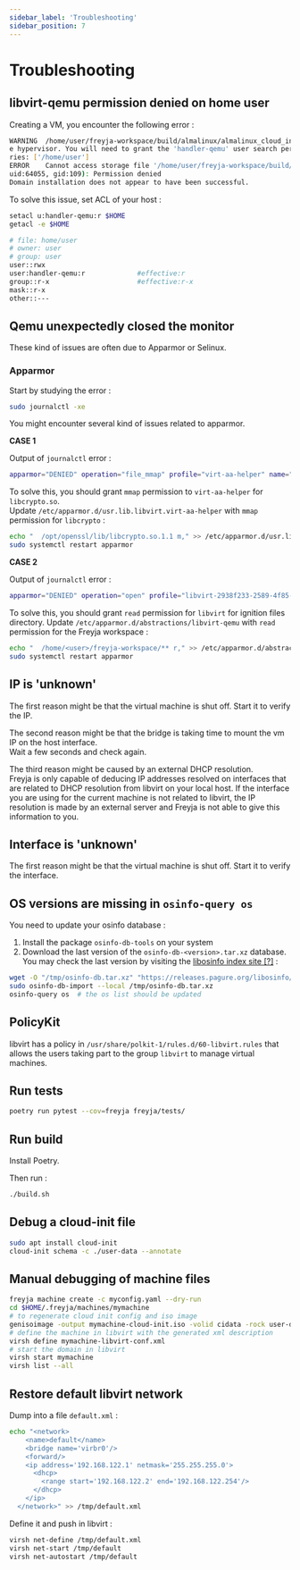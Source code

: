 ```yaml
---
sidebar_label: 'Troubleshooting'
sidebar_position: 7
---
```


# Troubleshooting

## libvirt-qemu permission denied on home user

Creating a VM, you encounter the following error :

```sh
WARNING  /home/user/freyja-workspace/build/almalinux/almalinux_cloud_init.iso may not be accessible by th
e hypervisor. You will need to grant the 'handler-qemu' user search permissions for the following directo
ries: ['/home/user']                                
ERROR    Cannot access storage file '/home/user/freyja-workspace/build/image/image_snapshot' (as 
uid:64055, gid:109): Permission denied                                                                   
Domain installation does not appear to have been successful.
```

To solve this issue, set ACL of your host :

```sh
setacl u:handler-qemu:r $HOME
getacl -e $HOME

# file: home/user
# owner: user
# group: user
user::rwx
user:handler-qemu:r             #effective:r
group::r-x                      #effective:r-x
mask::r-x
other::---
```

## Qemu unexpectedly closed the monitor

These kind of issues are often due to Apparmor or Selinux.

### Apparmor

Start by studying the error :

```sh
sudo journalctl -xe
```

You might encounter several kind of issues related to apparmor.

**CASE 1**

Output of `journalctl` error :

```sh
apparmor="DENIED" operation="file_mmap" profile="virt-aa-helper" name="/opt/openssl/lib/libcrypto.so
```

To solve this, you should grant `mmap` permission to `virt-aa-helper` for `libcrypto.so`.  
Update `/etc/apparmor.d/usr.lib.libvirt.virt-aa-helper` with `mmap` permission for `libcrypto` :

```sh
echo "  /opt/openssl/lib/libcrypto.so.1.1 m," >> /etc/apparmor.d/usr.lib.handler.virt-aa-helper
sudo systemctl restart apparmor
```

**CASE 2**

Output of `journalctl` error :

```sh
apparmor="DENIED" operation="open" profile="libvirt-2938f233-2589-4f85-9aa8-2f1cabd92dbf" name="~/freyja-workspace/build/myvm/provisioning.ign" pid=11837 comm="qemu-system-x86" requested_mask="r" denied_mask="r" fsuid=64055 ouid=1000
```

To solve this, you should grant `read` permission for `libvirt` for ignition files directory.
Update `/etc/apparmor.d/abstractions/libvirt-qemu` with `read` permission for the Freyja workspace :

```sh
echo "  /home/<user>/freyja-workspace/** r," >> /etc/apparmor.d/abstractions/handler-qemu
sudo systemctl restart apparmor
```

## IP is 'unknown'

The first reason might be that the virtual machine is shut off. Start it to verify the IP.

The second reason might be that the bridge is taking time to mount the vm IP on the host interface.  
Wait a few seconds and check again.

The third reason might be caused by an external DHCP resolution.  
Freyja is only capable of deducing IP addresses resolved on interfaces that are related to DHCP resolution from
libvirt on your local host. If the interface you are using for the current machine is not related to libvirt, the IP
resolution is made by an external server and Freyja is not able to give this information to you.

## Interface is 'unknown'

The first reason might be that the virtual machine is shut off. Start it to verify the interface.

## OS versions are missing in `osinfo-query os`

You need to update your osinfo database :

1. Install the package `osinfo-db-tools` on your system
2. Download the last version of the `osinfo-db-<version>.tar.xz` database. You may check the last version by visiting the [libosinfo index site \[?\]](https://releases.pagure.org/libosinfo/) :

```sh
wget -O "/tmp/osinfo-db.tar.xz" "https://releases.pagure.org/libosinfo/osinfo-db-20220214.tar.xz"
sudo osinfo-db-import --local /tmp/osinfo-db.tar.xz
osinfo-query os  # the os list should be updated 
```

## PolicyKit

libvirt has a policy in `/usr/share/polkit-1/rules.d/60-libvirt.rules` that allows the users taking part to the group
`libvirt` to manage virtual machines.

## Run tests

```sh
poetry run pytest --cov=freyja freyja/tests/
```

## Run build

Install Poetry.

Then run :

```sh
./build.sh
```

## Debug a cloud-init file

```sh
sudo apt install cloud-init
cloud-init schema -c ./user-data --annotate
```

## Manual debugging of machine files

```sh
freyja machine create -c myconfig.yaml --dry-run
cd $HOME/.freyja/machines/mymachine
# to regenerate cloud init config and iso image
genisoimage -output mymachine-cloud-init.iso -volid cidata -rock user-data meta-data
# define the machine in libvirt with the generated xml description
virsh define mymachine-libvirt-conf.xml
# start the domain in libvirt
virsh start mymachine
virsh list --all
```

## Restore default libvirt network

Dump into a file `default.xml` :

```sh
echo "<network>
    <name>default</name>
    <bridge name='virbr0'/>
    <forward/>
    <ip address='192.168.122.1' netmask='255.255.255.0'>
      <dhcp>
        <range start='192.168.122.2' end='192.168.122.254'/>
      </dhcp>
    </ip>
  </network>" >> /tmp/default.xml
```

Define it and push in libvirt :

```sh
virsh net-define /tmp/default.xml
virsh net-start /tmp/default
virsh net-autostart /tmp/default 
```